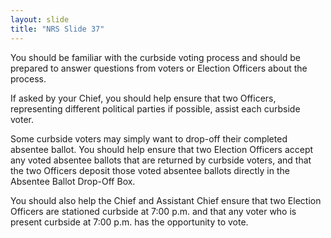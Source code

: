 ```yaml
---
layout: slide
title: "NRS Slide 37"
---
```


You should be familiar with the curbside voting process and should be prepared to answer questions from voters or Election Officers about the process.

If asked by your Chief, you should help ensure that two Officers, representing different political parties if possible, assist each curbside voter.

Some curbside voters may simply want to drop-off their completed absentee ballot. You should help ensure that two Election Officers accept any voted absentee ballots that are returned by curbside voters, and that the two Officers deposit those voted absentee ballots directly in the Absentee Ballot Drop-Off Box.

You should also help the Chief and Assistant Chief ensure that two Election Officers are stationed curbside at 7:00 p.m. and that any voter who is present curbside at 7:00 p.m. has the opportunity to vote.